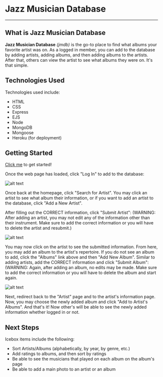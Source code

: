 # Jazz Musician Database
---
## What is Jazz Musician Database
**Jazz Musician Database** *(jmdb)* is the go-to place to find what albums your favorite artist was on. As a logged in member, you can add to the database by adding artists, adding albums, 
and then adding albums to the artists. After that, others can view the artist to see what albums they were on. It's that simple.

## Technologies Used
Technologies used include:
- HTML
- CSS
- Express
- EJS
- Node
- MongoDB
- Mongoose
- Heroku (for deployment)


## Getting Started
[Click me](https://jazz-musician-database-3e7cce339011.herokuapp.com/) to get started!


Once the web page has loaded, click "Log In" to add to the database:


![alt text]( https://i.imgur.com/Qb1nY77.png "Log In")


Once back at the homepage, click "Search for Artist". You may click an artist to see what album their information, or if you want to add an artist to the database, click "Add a New Artist".

After filling out the CORRECT information, click "Submit Artist":
(WARNING: After adding an artist, you may not edit any of the information other than their instrument. Make sure to add the correct information or you will have to delete the artist and resubmit.)

![alt text]( https://i.imgur.com/n2vrFfi.png "Submit Artist")

You may now click on the artist to see the submitted information. From here, you may add an album to the artist's repertoire. If you do not see an album to add, click the "Albums" link above and then "Add New Album".
Similar to adding artists, add the CORRECT information and click "Submit Album":
(WARNING: Again, after adding an album, no edits may be made. Make sure to add the correct information or you will have to delete the album and start again.

![alt text](https://i.imgur.com/7u5dinJ.png "Submit Album")

Next, redirect back to the "Artist" page and to the artist's information page. Now, you may choose the newly added album and click "Add to Artist's Albums".
And that's it! Now other's will be able to see the newly added information whether logged in or not.


## Next Steps
Icebox items include the following:

- Sort Artists/Albums (alphabetically, by year, by genre, etc.)
- Add ratings to albums, and then sort by ratings
- Be able to see the musicians that played on each album on the album's page
- Be able to add a main photo to an artist or an album
